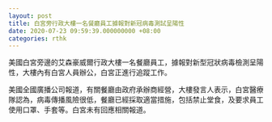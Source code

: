 ```yaml
---
layout: post
title: 白宮旁行政大樓一名餐廳員工據報對新冠病毒測試呈陽性
date: 2020-07-23 09:59:39.000000000 +08:00
categories: rthk
---
```


美國白宮旁邊的艾森豪威爾行政大樓一名餐廳員工，據報對新型冠狀病毒檢測呈陽性，大樓內有白宮人員辦公，白宮正進行追蹤工作。

美國全國廣播公司報道，有關餐廳由政府承辦商經營，大樓發言人表示，白宮醫療隊認為，病毒傳播風險很低，餐廳已經採取適當措施，包括禁止堂食，及要求員工使用口罩、手套等。白宮未有回應相關報道。
